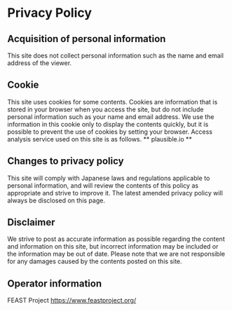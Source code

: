 # Privacy Policy

## Acquisition of personal information
This site does not collect personal information such as the name and email address of the viewer.

## Cookie
This site uses cookies for some contents.
Cookies are information that is stored in your browser when you access the site, but do not include personal information such as your name and email address.
We use the information in this cookie only to display the contents quickly, but it is possible to prevent the use of cookies by setting your browser.
Access analysis service used on this site is as follows.
** plausible.io **

## Changes to privacy policy
This site will comply with Japanese laws and regulations applicable to personal information, and will review the contents of this policy as appropriate and strive to improve it.
The latest amended privacy policy will always be disclosed on this page.

## Disclaimer
We strive to post as accurate information as possible regarding the content and information on this site, but incorrect information may be included or the information may be out of date.
Please note that we are not responsible for any damages caused by the contents posted on this site.

## Operator information
FEAST Project
https://www.feastproject.org/
